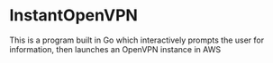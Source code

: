 # InstantOpenVPN
This is a program built in Go which interactively prompts the user for information, then launches an OpenVPN instance in AWS
